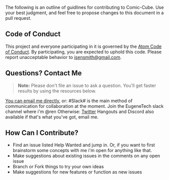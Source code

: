 The following is an outline of guidlines for contributing to Comic-Cube. Use your best judgment, and feel free to propose changes to this document in a pull request.

## Code of Conduct
This project and everyone participating in it is governed by the [Atom Code of Conduct](CODE_OF_CONDUCT.md). By participating, you are expected to uphold this code. Please report unacceptable behavior to [isensmith@gmail.com](mailto:isensmith@gmail.com).

## Questions? Contact Me
> **Note:** Please don't file an issue to ask a question. You'll get faster results by using the resources below.

[You can email me directly](mailto:isensmith@gmail.com), or:
#Slack# is the main method of communication for collaboration at the moment. Join the EugeneTech slack channel where i'm @ren
Otherwise:
[Twitter](http://twitter.com/isensmith)
Hangouts and Discord also available if that's what you've got, email me.

## How Can I Contribute?
- Find an issue listed Help Wanted and jump in. Or, if you want to first brainstorm some concepts with me i'm open for anything like that. 
- Make suggestions about existing issues in the comments on any open issue
- Branch or Fork things to try your own ideas
- Make suggestions for new features or function as new issues
